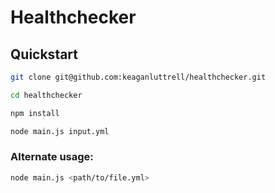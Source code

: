 # Healthchecker

## Quickstart

```sh
git clone git@github.com:keaganluttrell/healthchecker.git

cd healthchecker

npm install

node main.js input.yml
```

### Alternate usage: 
```sh
node main.js <path/to/file.yml>
```